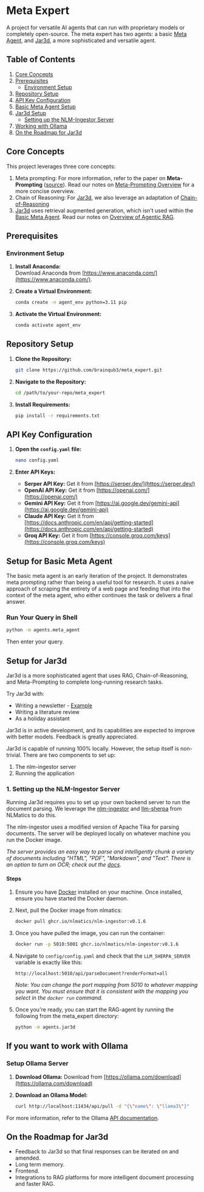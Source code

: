 # Meta Expert
A project for versatile AI agents that can run with proprietary models or completely open-source. The meta expert has two agents: a basic [Meta Agent](Docs/Meta-Prompting%20Overview.MD), and [Jar3d](Docs/Introduction%20to%20Jar3d.MD), a more sophisticated and versatile agent.

## Table of Contents
1. [Core Concepts](#core-concepts)
2. [Prerequisites](#prerequisites)
   - [Environment Setup](#environment-setup)
3. [Repository Setup](#repository-setup)
4. [API Key Configuration](#api-key-configuration)
5. [Basic Meta Agent Setup](#setup-for-basic-meta-agent)
6. [Jar3d Setup](#setup-for-jar3d)
   - [Setting up the NLM-Ingestor Server](#1-setting-up-the-nlm-ingestor-server)
7. [Working with Ollama](#if-you-want-to-work-with-ollama)
8. [On the Roadmap for Jar3d](#on-the-roadmap-for-jar3d)

## Core Concepts
This project leverages three core concepts:
1. Meta prompting: For more information, refer to the paper on **Meta-Prompting** ([source](https://arxiv.black/pdf/2401.12954)). Read our notes on [Meta-Prompting Overview](Docs/Meta-Prompting%20Overview.MD) for a more concise overview.
2. Chain of Reasoning: For [Jar3d](#setup-for-jar3d), we also leverage an adaptation of [Chain-of-Reasoning](https://github.com/ProfSynapse/Synapse_CoR) 
3. [Jar3d](#setup-for-jar3d) uses retrieval augmented generation, which isn't used within the [Basic Meta Agent](#setup-for-basic-meta-agent). Read our notes on [Overview of Agentic RAG](Docs/Overview%20of%20Agentic%20RAG.MD).

## Prerequisites

### Environment Setup
1. **Install Anaconda:**  
   Download Anaconda from [https://www.anaconda.com/](https://www.anaconda.com/).

2. **Create a Virtual Environment:**
   ```bash
   conda create -n agent_env python=3.11 pip
   ```
   
3. **Activate the Virtual Environment:**
   ```bash
   conda activate agent_env
   ```

## Repository Setup
1. **Clone the Repository:**
   ```bash
   git clone https://github.com/brainqub3/meta_expert.git
   ```

2. **Navigate to the Repository:**
   ```bash
   cd /path/to/your-repo/meta_expert
   ```

3. **Install Requirements:**
   ```bash
   pip install -r requirements.txt
   ```

## API Key Configuration
1. **Open the `config.yaml` file:**
   ```bash
   nano config.yaml
   ```

2. **Enter API Keys:**
   - **Serper API Key:** Get it from [https://serper.dev/](https://serper.dev/)
   - **OpenAI API Key:** Get it from [https://openai.com/](https://openai.com/)
   - **Gemini API Key:** Get it from [https://ai.google.dev/gemini-api](https://ai.google.dev/gemini-api)
   - **Claude API Key:** Get it from [https://docs.anthropic.com/en/api/getting-started](https://docs.anthropic.com/en/api/getting-started)
   - **Groq API Key:** Get it from [https://console.groq.com/keys](https://console.groq.com/keys)

## Setup for Basic Meta Agent
The basic meta agent is an early iteration of the project. It demonstrates meta prompting rather than being a useful tool for research. It uses a naive approach of scraping the entirety of a web page and feeding that into the context of the meta agent, who either continues the task or delivers a final answer. 

### Run Your Query in Shell
```bash
python -m agents.meta_agent
```
Then enter your query.

## Setup for Jar3d
Jar3d is a more sophisticated agent that uses RAG, Chain-of-Reasoning, and Meta-Prompting to complete long-running research tasks. 

Try Jar3d with:
- Writing a newsletter - [Example](Docs/Example%20Outputs/Llama%203.1%20Newsletter.MD)
- Writing a literature review
- As a holiday assistant

Jar3d is in active development, and its capabilities are expected to improve with better models. Feedback is greatly appreciated.

Jar3d is capable of running 100% locally. However, the setup itself is non-trivial. There are two components to set up:

1. The nlm-ingestor server
2. Running the application

### 1. Setting up the NLM-Ingestor Server

Running Jar3d requires you to set up your own backend server to run the document parsing. We leverage the [nlm-ingestor](https://github.com/nlmatics/nlm-ingestor) and [llm-sherpa](https://github.com/nlmatics/llmsherpa?tab=readme-ov-file) from NLMatics to do this.

The nlm-ingestor uses a modified version of Apache Tika for parsing documents. The server will be deployed locally on whatever machine you run the Docker image. 

*The server provides an easy way to parse and intelligently chunk a variety of documents including "HTML", "PDF", "Markdown", and "Text". There is an option to turn on OCR; check out the [docs](https://github.com/nlmatics/nlm-ingestor#:~:text=to%20apply%20OCR%20add%20%26applyOcr%3Dyes).*

#### Steps

1. Ensure you have [Docker](https://www.docker.com/) installed on your machine. Once installed, ensure you have started the Docker daemon. 

2. Next, pull the Docker image from nlmatics:
   ```bash
   docker pull ghcr.io/nlmatics/nlm-ingestor:v0.1.6
   ```

3. Once you have pulled the image, you can run the container:
   ```bash
   docker run -p 5010:5001 ghcr.io/nlmatics/nlm-ingestor:v0.1.6
   ```

4. Navigate to `config/config.yaml` and check that the `LLM_SHERPA_SERVER` variable is exactly like this:
   ```
   http://localhost:5010/api/parseDocument?renderFormat=all
   ```

   *Note: You can change the port mapping from 5010 to whatever mapping you want. You must ensure that it is consistent with the mapping you select in the `docker run` command.*

5. Once you're ready, you can start the RAG-agent by running the following from the meta_expert directory:
   ```bash
   python -m agents.jar3d
   ```

## If you want to work with Ollama

### Setup Ollama Server
1. **Download Ollama:**
   Download from [https://ollama.com/download](https://ollama.com/download)

2. **Download an Ollama Model:**
   ```bash
   curl http://localhost:11434/api/pull -d "{\"name\": \"llama3\"}"
   ```

For more information, refer to the Ollama [API documentation](https://github.com/ollama/ollama/blob/main/docs/api.md#list-local-models).

## On the Roadmap for Jar3d
- Feedback to Jar3d so that final responses can be iterated on and amended.
- Long term memory.
- Frontend.
- Integrations to RAG platforms for more intelligent document processing and faster RAG.